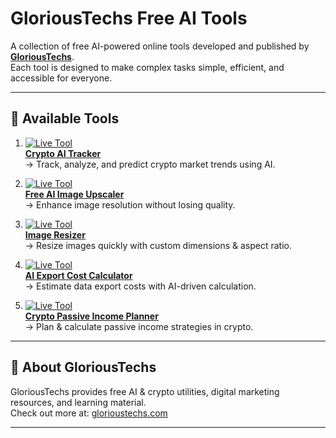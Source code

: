 # GloriousTechs Free AI Tools

A collection of free AI-powered online tools developed and published by **[GloriousTechs](https://glorioustechs.com/)**.  
Each tool is designed to make complex tasks simple, efficient, and accessible for everyone.

---

## 🚀 Available Tools

1. [![Live Tool](https://img.shields.io/badge/Live-Open-brightgreen)](https://glorioustechs.com/cryptoaitracker/)  
   **[Crypto AI Tracker](cryptoai-tracker.md)**  
   → Track, analyze, and predict crypto market trends using AI.

2. [![Live Tool](https://img.shields.io/badge/Live-Open-brightgreen)](https://glorioustechs.com/free-ai-image-upscaler-online/)  
   **[Free AI Image Upscaler](free-ai-image-upscaler.md)**  
   → Enhance image resolution without losing quality.

3. [![Live Tool](https://img.shields.io/badge/Live-Open-brightgreen)](https://glorioustechs.com/image-resizer/)  
   **[Image Resizer](image-resizer.md)**  
   → Resize images quickly with custom dimensions & aspect ratio.

4. [![Live Tool](https://img.shields.io/badge/Live-Open-brightgreen)](https://glorioustechs.com/ai-export-cost-calculator/)  
   **[AI Export Cost Calculator](ai-export-cost-calculator.md)**  
   → Estimate data export costs with AI-driven calculation.

5. [![Live Tool](https://img.shields.io/badge/Live-Open-brightgreen)](https://glorioustechs.com/crypto-passive-income-planner/)  
   **[Crypto Passive Income Planner](crypto-passive-income-planner.md)**  
   → Plan & calculate passive income strategies in crypto.

---

## 📌 About GloriousTechs
GloriousTechs provides free AI & crypto utilities, digital marketing resources, and learning material.  
Check out more at: [glorioustechs.com](https://glorioustechs.com/)

---
